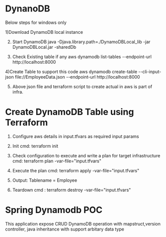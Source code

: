 # DynanoDB
Below steps for windows only

1)Download  DynamoDB local instance

2) Start DynamoDB
java -Djava.library.path=./DynamoDBLocal_lib -jar DynamoDBLocal.jar -sharedDb

3) Check Existing table if any 
	aws dynamodb list-tables --endpoint-url http://localhost:8000
	
4)Create Table to support this code 
    aws dynamodb create-table --cli-input-json file://EmployeeData.json --endpoint-url http://localhost:8000

5) Above json file and terraform script to create actual in aws is part of infra.


# Create DynamoDB Table using Terraform

1) Configure aws details in input.tfvars  as required input params

2) Init cmd: terraform init

3) Check configuration to execute and write a plan for target infrastructure cmd: terraform plan -var-file="input.tfvars"

4) Execute the plan cmd: terraform apply -var-file="input.tfvars"

5) Output: 
   Tablename  = Employee
6) Teardown cmd : terraform destroy -var-file="input.tfvars"


# Spring Dynamodb POC
This application expose CRUD DynamoDB operation with mapstruct,version controller, java inheritance with support arbitary data type
   



